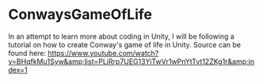 # ConwaysGameOfLife
In an attempt to learn more about coding in Unity, I will be following a tutorial on how to create Conway's game of life in Unity. Source can be found here: https://www.youtube.com/watch?v=BHqfkMu1Syw&amp;list=PLiRrp7UEG13YiTwVr1wPnYtTvt12ZKg1r&amp;index=1
